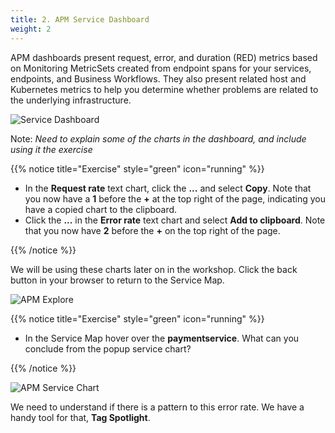```yaml
---
title: 2. APM Service Dashboard
weight: 2
---
```


APM dashboards present request, error, and duration (RED) metrics based on Monitoring MetricSets created from endpoint spans for your services, endpoints, and Business Workflows. They also present related host and Kubernetes metrics to help you determine whether problems are related to the underlying infrastructure.

![Service Dashboard](../images/apm-service-dashboard.png)

Note: *Need to explain some of the charts in the dashboard, and include using it the exercise*

{{% notice title="Exercise" style="green" icon="running" %}}

* In the **Request rate** text chart, click the **...** and select **Copy**. Note that you now have a **1** before the **+**  at the top right of the page, indicating you have a copied chart to the clipboard.
* Click the **...** in the **Error rate** text chart and select **Add to clipboard**. Note that you now have **2** before the **+** on the top right of the page.

{{% /notice %}}

We will be using these charts later on in the workshop. Click the back button in your browser to return to the Service Map.

![APM Explore](../images/apm-explore.png)

{{% notice title="Exercise" style="green" icon="running" %}}

* In the Service Map hover over the **paymentservice**. What can you conclude from the popup service chart?

{{% /notice %}}

![APM Service Chart](../images/apm-service-popup-chart.png)

We need to understand if there is a pattern to this error rate. We have a handy tool for that, **Tag Spotlight**.
